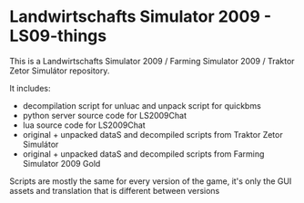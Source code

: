 # Landwirtschafts Simulator 2009 - LS09-things
This is a Landwirtschafts Simulator 2009 / Farming Simulator 2009 / Traktor Zetor Simulátor repository.


It includes:
* decompilation script for unluac and unpack script for quickbms
* python server source code for LS2009Chat
* lua source code for LS2009Chat
* original + unpacked dataS and decompiled scripts from Traktor Zetor Simulátor
* original + unpacked dataS and decompiled scripts from Farming Simulator 2009 Gold

Scripts are mostly the same for every version of the game, it's only the GUI assets and translation that is different between versions
